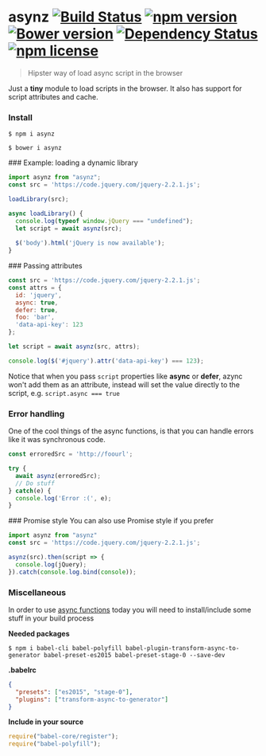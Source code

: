 # asynz [![Build Status](https://travis-ci.org/zzarcon/asynz.svg?branch=master)](https://travis-ci.org/zzarcon/asynz) [![npm version](https://badge.fury.io/js/asynz.svg)](https://badge.fury.io/js/asynz) [![Bower version](https://badge.fury.io/bo/asynz.svg)](http://badge.fury.io/bo/asynz) [![Dependency Status](https://david-dm.org/zzarcon/asynz.svg)](https://david-dm.org/zzarcon/asynz) [![npm license](https://img.shields.io/npm/l/awesome-badges.svg)](https://www.npmjs.org/package/awesome-badges)
  > Hipster way of load async script in the browser

Just a **tiny** module to load scripts in the browser. It also has support for script attributes and cache.

### Install
`$ npm i asynz`

`$ bower i asynz`

### Example: loading a dynamic library

```javascript
import asynz from "asynz";
const src = 'https://code.jquery.com/jquery-2.2.1.js';

loadLibrary(src);

async loadLibrary() {
  console.log(typeof window.jQuery === "undefined");
  let script = await asynz(src);
  
  $('body').html('jQuery is now available');
}
```

### Passing attributes
```javascript
const src = 'https://code.jquery.com/jquery-2.2.1.js';
const attrs = {
  id: 'jquery',
  async: true,
  defer: true,
  foo: 'bar',
  'data-api-key': 123
};

let script = await asynz(src, attrs);

console.log($('#jquery').attr('data-api-key') === 123);
```

Notice that when you pass `script` properties like **async** or **defer**, azync won't add them as an attribute, instead will set the value directly to the script, e.g. `script.async === true`


### Error handling
One of the cool things of the async functions, is that you can handle errors like it was synchronous code.

```javascript
const erroredSrc = 'http://foourl';

try {
  await asynz(erroredSrc);
  // Do stuff
} catch(e) {
  console.log('Error :(', e);
}
```

### Promise style
You can also use Promise style if you prefer

```javascript
import asynz from "asynz"
const src = 'https://code.jquery.com/jquery-2.2.1.js';

asynz(src).then(script => {
  console.log(jQuery);
}).catch(console.log.bind(console));
```

### Miscellaneous

In order to use [async functions](https://ponyfoo.com/articles/understanding-javascript-async-await) today you will need to install/include some stuff in your build process

**Needed packages**
```
$ npm i babel-cli babel-polyfill babel-plugin-transform-async-to-generator babel-preset-es2015 babel-preset-stage-0 --save-dev
```

**.babelrc**
```json
{
  "presets": ["es2015", "stage-0"],
  "plugins": ["transform-async-to-generator"]
}
```

**Include in your source**
```javascript
require("babel-core/register");
require("babel-polyfill");
```


